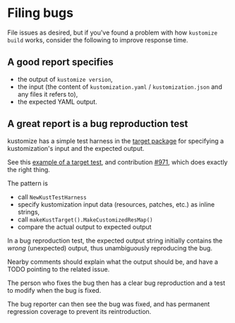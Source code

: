 # Filing bugs

[target package]: https://github.com/kubernetes-sigs/kustomize/tree/master/pkg/target
[example of a target test]: https://github.com/kubernetes-sigs/kustomize/blob/master/pkg/target/baseandoverlaysmall_test.go

File issues as desired, but
if you've found a problem with how
`kustomize build` works, consider the
following to improve response time.

## A good report specifies

 * the output of `kustomize version`,
 * the input (the content of `kustomization.yaml` / `kustomization.json`
   and any files it refers to),
 * the expected YAML output.

## A great report is a bug reproduction test

kustomize has a simple test harness in the
[target package] for specifying a kustomization's
input and the expected output.

See this [example of a target test], and contribution
[#971](https://github.com/kubernetes-sigs/kustomize/pull/971),
which does exactly the right thing.

The pattern is
 * call `NewKustTestHarness`
 * specify kustomization input data (resources,
   patches, etc.) as inline strings,
 * call `makeKustTarget().MakeCustomizedResMap()`
 * compare the actual output to expected output

In a bug reproduction test, the expected output
string initially contains the _wrong_ (unexpected)
output, thus unambiguously reproducing the bug.

Nearby comments should explain what the output
should be, and have a TODO pointing to the related
issue.

The person who fixes the bug then has a clear bug
reproduction and a test to modify when the bug is
fixed.

The bug reporter can then see the bug was fixed,
and has permanent regression coverage to prevent
its reintroduction.
